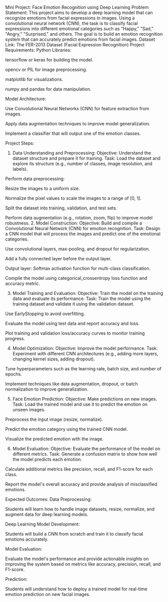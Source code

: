 Mini Project: Face Emotion Recognition using Deep Learning
Problem Statement:
This project aims to develop a deep learning model that can recognize emotions from facial expressions in images. Using a convolutional neural network (CNN), the task is to classify facial expressions into different emotional categories such as "Happy," "Sad," "Angry," "Surprised," and others. The goal is to build an emotion recognition system that can accurately predict emotions from facial images.
Dataset Link:
 The FER-2013 Dataset (Facial Expression Recognition)
Project Requirements:
Python Libraries:


tensorflow or keras for building the model.


opencv or PIL for image preprocessing.


matplotlib for visualizations.


numpy and pandas for data manipulation.


Model Architecture:


Use Convolutional Neural Networks (CNN) for feature extraction from images.


Apply data augmentation techniques to improve model generalization.


Implement a classifier that will output one of the emotion classes.







Project Steps:
1. Data Understanding and Preprocessing:
Objective:
Understand the dataset structure and prepare it for training.
Task:
Load the dataset and explore its structure (e.g., number of classes, image resolution, and labels).


Perform data preprocessing:


Resize the images to a uniform size.


Normalize the pixel values to scale the images to a range of [0, 1].


Split the dataset into training, validation, and test sets.


Perform data augmentation (e.g., rotation, zoom, flip) to improve model robustness.
2. Model Construction:
Objective:
Build and compile a Convolutional Neural Network (CNN) for emotion recognition.
Task:
Design a CNN model that will process the images and predict one of the emotional categories.


Use convolutional layers, max-pooling, and dropout for regularization.


Add a fully connected layer before the output layer.


Output layer: Softmax activation function for multi-class classification.


Compile the model using categorical_crossentropy loss function and accuracy metric.




3. Model Training and Evaluation:
Objective:
Train the model on the training data and evaluate its performance.
Task:
Train the model using the training dataset and validate it using the validation dataset.


Use EarlyStopping to avoid overfitting.


Evaluate the model using test data and report accuracy and loss.


Plot training and validation loss/accuracy curves to monitor training progress.


4. Model Optimization:
Objective:
Improve the model performance.
Task:
Experiment with different CNN architectures (e.g., adding more layers, changing kernel sizes, adding dropout).


Tune hyperparameters such as the learning rate, batch size, and number of epochs.


Implement techniques like data augmentation, dropout, or batch normalization to improve generalization.


5. Face Emotion Prediction:
Objective:
Make predictions on new images.
Task:
Load the trained model and use it to predict the emotion on unseen images.


Preprocess the input image (resize, normalize).


Predict the emotion category using the trained CNN model.


Visualize the predicted emotion with the image.


6. Model Evaluation:
Objective:
Evaluate the performance of the model on different metrics.
Task:
Generate a confusion matrix to show how well the model predicts each emotion.


Calculate additional metrics like precision, recall, and F1-score for each class.


Report the model's overall accuracy and provide analysis of misclassified emotions.


Expected Outcomes:
Data Preprocessing:


Students will learn how to handle image datasets, resize, normalize, and augment data for deep learning models.


Deep Learning Model Development:


Students will build a CNN from scratch and train it to classify facial emotions accurately.


Model Evaluation:


Evaluate the model's performance and provide actionable insights on improving the system based on metrics like accuracy, precision, recall, and F1-score.


Prediction:


Students will understand how to deploy a trained model for real-time emotion prediction on new facial images.
